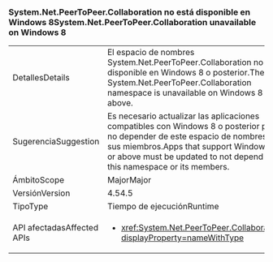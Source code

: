 ### <a name="systemnetpeertopeercollaboration-unavailable-on-windows-8"></a><span data-ttu-id="21842-101">System.Net.PeerToPeer.Collaboration no está disponible en Windows 8</span><span class="sxs-lookup"><span data-stu-id="21842-101">System.Net.PeerToPeer.Collaboration unavailable on Windows 8</span></span>

|   |   |
|---|---|
|<span data-ttu-id="21842-102">Detalles</span><span class="sxs-lookup"><span data-stu-id="21842-102">Details</span></span>|<span data-ttu-id="21842-103">El espacio de nombres System.Net.PeerToPeer.Collaboration no está disponible en Windows 8 o posterior.</span><span class="sxs-lookup"><span data-stu-id="21842-103">The System.Net.PeerToPeer.Collaboration namespace is unavailable on Windows 8 or above.</span></span>|
|<span data-ttu-id="21842-104">Sugerencia</span><span class="sxs-lookup"><span data-stu-id="21842-104">Suggestion</span></span>|<span data-ttu-id="21842-105">Es necesario actualizar las aplicaciones compatibles con Windows 8 o posterior para no depender de este espacio de nombres ni sus miembros.</span><span class="sxs-lookup"><span data-stu-id="21842-105">Apps that support Windows 8 or above must be updated to not depend on this namespace or its members.</span></span>|
|<span data-ttu-id="21842-106">Ámbito</span><span class="sxs-lookup"><span data-stu-id="21842-106">Scope</span></span>|<span data-ttu-id="21842-107">Major</span><span class="sxs-lookup"><span data-stu-id="21842-107">Major</span></span>|
|<span data-ttu-id="21842-108">Versión</span><span class="sxs-lookup"><span data-stu-id="21842-108">Version</span></span>|<span data-ttu-id="21842-109">4.5</span><span class="sxs-lookup"><span data-stu-id="21842-109">4.5</span></span>|
|<span data-ttu-id="21842-110">Tipo</span><span class="sxs-lookup"><span data-stu-id="21842-110">Type</span></span>|<span data-ttu-id="21842-111">Tiempo de ejecución</span><span class="sxs-lookup"><span data-stu-id="21842-111">Runtime</span></span>|
|<span data-ttu-id="21842-112">API afectadas</span><span class="sxs-lookup"><span data-stu-id="21842-112">Affected APIs</span></span>|<ul><li><xref:System.Net.PeerToPeer.Collaboration?displayProperty=nameWithType></li></ul>|

